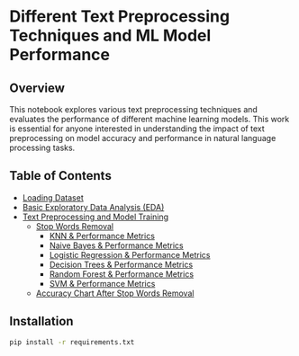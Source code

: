 # Different Text Preprocessing Techniques and ML Model Performance

## Overview
This notebook explores various text preprocessing techniques and evaluates the performance of different machine learning models. This work is essential for anyone interested in understanding the impact of text preprocessing on model accuracy and performance in natural language processing tasks.

## Table of Contents
- [Loading Dataset](#loading-dataset)
- [Basic Exploratory Data Analysis (EDA)](#basic-eda)
- [Text Preprocessing and Model Training](#text-preprocessing-and-model-training)
  - [Stop Words Removal](#stop-words-removal)
    - [KNN & Performance Metrics](#knn)
    - [Naive Bayes & Performance Metrics](#naive-bayes)
    - [Logistic Regression & Performance Metrics](#logistic-regression)
    - [Decision Trees & Performance Metrics](#decision-trees)
    - [Random Forest & Performance Metrics](#random-forest)
    - [SVM & Performance Metrics](#svm)
  - [Accuracy Chart After Stop Words Removal](#accuracy-chart)

## Installation
```bash
pip install -r requirements.txt
